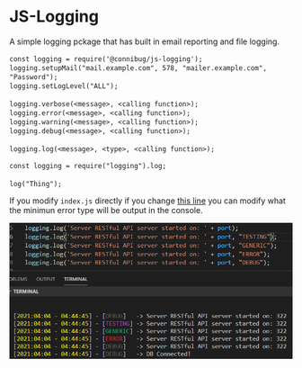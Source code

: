 # JS-Logging

A simple logging pckage that has built in email reporting and file logging.
```
const logging = require('@connibug/js-logging');
logging.setupMail("mail.example.com", 578, "mailer.example.com", "Password");
logging.setLogLevel("ALL");

logging.verbose(<message>, <calling function>);
logging.error(<message>, <calling function>);
logging.warning(<message>, <calling function>);
logging.debug(<message>, <calling function>);

logging.log(<message>, <type>, <calling function>);
```

```
const logging = require("logging").log;

log("Thing");
```

If you modify `index.js` directly if you change [this line](https://github.com/ConniBug/JS-Logging/blob/63372d144bfd020dcd7e36f7bcb35e089b49e303/logging.js#L9) you can modify what the minimun error type will be output in the console.

![alt text](Assets/img.png)
